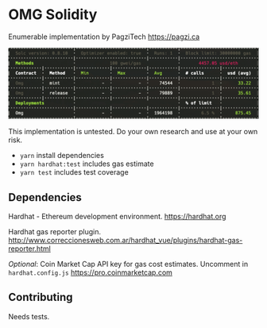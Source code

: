 # OMG Solidity

Enumerable implementation by PagziTech <https://pagzi.ca>

![Gas Estimate](./gas-estimate.png "Gas estimate")

This implementation is untested. Do your own research and use at your own risk.

* `yarn`              install dependencies
* `yarn hardhat:test` includes gas estimate
* `yarn test`         includes test coverage

## Dependencies

Hardhat - Ethereum development environment.
<https://hardhat.org>

Hardhat gas reporter plugin.
<http://www.correccionesweb.com.ar/hardhat_vue/plugins/hardhat-gas-reporter.html>

_Optional_: Coin Market Cap API key for gas cost estimates.
Uncomment in `hardhat.config.js`
<https://pro.coinmarketcap.com>

## Contributing

Needs tests.
